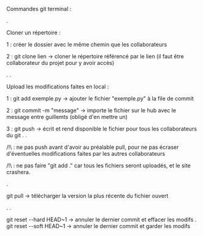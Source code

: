 Commandes git terminal : 

.



Cloner un répertoire : 

1 : créer le dossier avec le même chemin que les collaborateurs

2 : git clone lien -> cloner le répertoire référencé par le lien (il faut être collaborateur du projet pour y avoir accès)

.
.

Upload les modifications faites en local : 

1 : git add exemple.py         -> ajouter le fichier "exemple.py" à la file de commit

2 : git commit -m "message"    -> importe le fichier sur le hub avec le message entre guillemts (obligé d'en mettre un)

3 : git push                   -> écrit et rend disponible le fichier pour tous les collaborateurs du git
.
.


/!\ : ne pas push avant d'avoir au préalable pull, pour ne pas écraser d'éventuelles modifications faites par les autres collaborateurs

/!\ : ne pas faire "git add ." car tous les fichiers seront uploadés, et le site crashera.

.

git pull -> télécharger la version la plus récente du fichier ouvert 

.
.


git reset --hard HEAD~1       ->   annuler le dernier commit et effacer les modifs
.
git reset --soft HEAD~1       ->   annuler le dernier commit et garder les modifs

